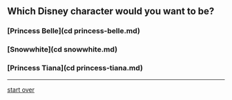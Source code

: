 ## **Which Disney character would you want to be?**  
### [Princess Belle](cd princess-belle.md)  
### [Snowwhite](cd snowwhite.md)  
### [Princess Tiana](cd princess-tiana.md)  
---
[start over](../start.md)